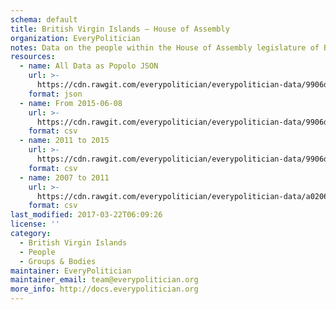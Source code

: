 ```yaml
---
schema: default
title: British Virgin Islands — House of Assembly
organization: EveryPolitician
notes: Data on the people within the House of Assembly legislature of British Virgin Islands.
resources:
  - name: All Data as Popolo JSON
    url: >-
      https://cdn.rawgit.com/everypolitician/everypolitician-data/9906d694897a23e6f7a0ab47b0bd7269e93d8454/data/British_Virgin_Islands/Assembly/ep-popolo-v1.0.json
    format: json
  - name: From 2015-06-08
    url: >-
      https://cdn.rawgit.com/everypolitician/everypolitician-data/9906d694897a23e6f7a0ab47b0bd7269e93d8454/data/British_Virgin_Islands/Assembly/term-2015.csv
    format: csv
  - name: 2011 to 2015
    url: >-
      https://cdn.rawgit.com/everypolitician/everypolitician-data/9906d694897a23e6f7a0ab47b0bd7269e93d8454/data/British_Virgin_Islands/Assembly/term-2011.csv
    format: csv
  - name: 2007 to 2011
    url: >-
      https://cdn.rawgit.com/everypolitician/everypolitician-data/a0206f16dab7f4bfbb29e7210d7fd2361cffa001/data/British_Virgin_Islands/Assembly/term-2007.csv
    format: csv
last_modified: 2017-03-22T06:09:26
license: ''
category:
  - British Virgin Islands
  - People
  - Groups & Bodies
maintainer: EveryPolitician
maintainer_email: team@everypolitician.org
more_info: http://docs.everypolitician.org
---
```

